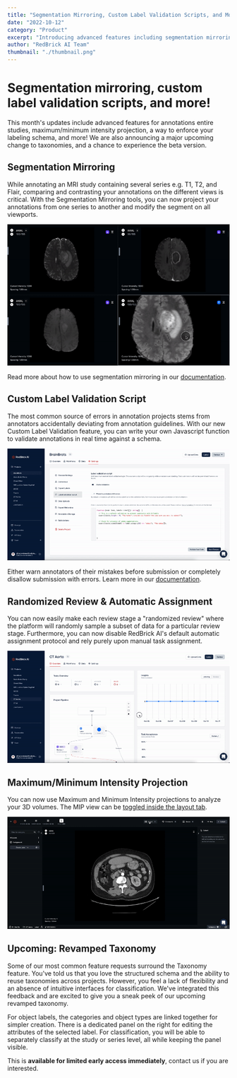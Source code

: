 ```yaml
---
title: "Segmentation Mirroring, Custom Label Validation Scripts, and More!"
date: "2022-10-12"
category: "Product"
excerpt: "Introducing advanced features including segmentation mirroring across MRI series, custom JavaScript validation for annotations, randomized review capabilities, maximum/minimum intensity projection, and a preview of our revamped taxonomy system."
author: "RedBrick AI Team"
thumbnail: "./thumbnail.png"
---
```


# Segmentation mirroring, custom label validation scripts, and more!

This month's updates include advanced features for annotations entire studies, maximum/minimum intensity projection, a way to enforce your labeling schema, and more! We are also announcing a major upcoming change to taxonomies, and a chance to experience the beta version.

## Segmentation Mirroring

While annotating an MRI study containing several series e.g. T1, T2, and Flair, comparing and contrasting your annotations on the different views is critical. With the Segmentation Mirroring tools, you can now project your annotations from one series to another and modify the segment on all viewports.

![](./image1.gif)

Read more about how to use segmentation mirroring in our [documentation](https://docs.redbrickai.com/dicom-annotation/segmentation/segmentation-mirroring?q=mirroring).

## Custom Label Validation Script

The most common source of errors in annotation projects stems from annotators accidentally deviating from annotation guidelines. With our new Custom Label Validation feature, you can write your own Javascript function to validate annotations in real time against a schema.

![](./image2.gif)

Either warn annotators of their mistakes before submission or completely disallow submission with errors. Learn more in our [documentation](https://docs.redbrickai.com/projects/custom-label-validation).

## Randomized Review & Automatic Assignment

You can now easily make each review stage a "randomized review" where the platform will randomly sample a subset of data for a particular review stage. Furthermore, you can now disable RedBrick AI's default automatic assignment protocol and rely purely upon manual task assignment.

![](./image3.gif)

## Maximum/Minimum Intensity Projection

You can now use Maximum and Minimum Intensity projections to analyze your 3D volumes. The MIP view can be [toggled inside the layout tab](https://docs.redbrickai.com/dicom-annotation/layout-series-study#max-min-intensity-projection-mip).

![](./image4.gif)

## Upcoming: Revamped Taxonomy

Some of our most common feature requests surround the Taxonomy feature. You've told us that you love the structured schema and the ability to reuse taxonomies across projects. However, you feel a lack of flexibility and an absence of intuitive interfaces for classification. We've integrated this feedback and are excited to give you a sneak peek of our upcoming revamped taxonomy.

For object labels, the categories and object types are linked together for simpler creation. There is a dedicated panel on the right for editing the attributes of the selected label. For classification, you will be able to separately classify at the study or series level, all while keeping the panel visible.

This is **available for limited early access immediately**, contact us if you are interested.
